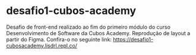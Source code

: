 # desafio1-cubos-academy
Desafio de front-end realizado ao fim do primeiro módulo do curso Desenvolvimento de Software da Cubos Academy.
Reprodução de layout a partir do Figma.
Confira-o no seguinte link: https://desafio1-cubosacademy.lisdrl.repl.co/
